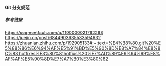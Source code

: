 #### Git 分支规范



##### 参考链接

https://segmentfault.com/a/1190000021762268
https://juejin.cn/post/6844903635533594632
https://zhuanlan.zhihu.com/p/192905133#:~:text=%E4%B8%80.git%20%E5%88%86%E6%94%AF%E5%91%BD%E5%90%8D%E8%A7%84%E8%8C%83,hotfixes%E3%80%81hotfixs%20%E7%AD%89%E9%94%99%E8%AF%AF%E5%90%8D%E7%A7%B0%E3%80%82


